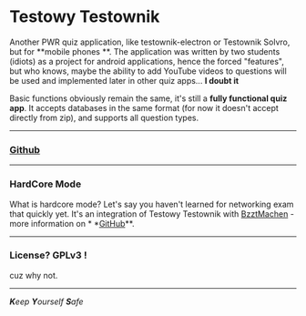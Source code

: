 # Testowy Testownik

Another PWR quiz application, like testownik-electron or Testownik Solvro, but for **mobile phones
**.
The application was written by two students (idiots) as a project for android applications, hence
the forced "features", but who knows, maybe the ability to add YouTube videos to questions will be
used and implemented later in other quiz apps... **I doubt it**

Basic functions obviously remain the same, it's still a **fully functional quiz app**.
It accepts databases in the same format (for now it doesn't accept directly from zip), and supports
all question types.
___

### [Github](https://github.com/Dankeatermidir/TestowyTestownik)

___

### HardCore Mode

What is hardcore mode?
Let's say you haven't learned for networking exam that quickly yet. It's an integration of Testowy
Testownik with [BzztMachen](https://github.com/Dankeatermidir/bzztmachen) - more information on *
*[GitHub](https://github.com/Dankeatermidir/bzztmachen)**.
___

### License? GPLv3 !

cuz why not.
___
***K**eep
**Y**ourself
**S**afe*